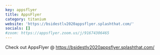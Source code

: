 ```yaml
---
key: appsflyer
title: AppsFlyer
category: titanium
website: 'https://bsidestlv2020appsflyer.splashthat.com/'
socials: []
#zoom: https://appsflyer.zoom.us/j/91674306465
---
```


Check out AppsFlyer @ https://bsidestlv2020appsflyer.splashthat.com/

